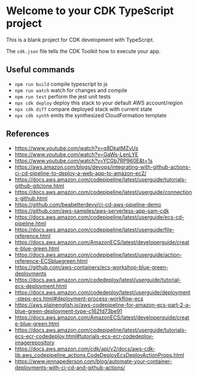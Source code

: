 # Welcome to your CDK TypeScript project

This is a blank project for CDK development with TypeScript.

The `cdk.json` file tells the CDK Toolkit how to execute your app.

## Useful commands

* `npm run build`   compile typescript to js
* `npm run watch`   watch for changes and compile
* `npm run test`    perform the jest unit tests
* `npx cdk deploy`  deploy this stack to your default AWS account/region
* `npx cdk diff`    compare deployed stack with current state
* `npx cdk synth`   emits the synthesized CloudFormation template

## References

* <https://www.youtube.com/watch?v=q8DkatMZvUs>
* <https://www.youtube.com/watch?v=GaWs-LenLYE>
* <https://www.youtube.com/watch?v=YCGb7RP960E&t=1s>
* <https://aws.amazon.com/blogs/devops/integrating-with-github-actions-ci-cd-pipeline-to-deploy-a-web-app-to-amazon-ec2/>
* <https://docs.aws.amazon.com/codepipeline/latest/userguide/tutorials-github-gitclone.html>
* <https://docs.aws.amazon.com/codepipeline/latest/userguide/connections-github.html>
* <https://github.com/beabetterdevv/ci-cd-aws-pipeline-demo>
* <https://github.com/aws-samples/aws-serverless-app-sam-cdk>
* <https://docs.aws.amazon.com/codepipeline/latest/userguide/ecs-cd-pipeline.html>
* <https://docs.aws.amazon.com/codepipeline/latest/userguide/file-reference.html>
* <https://docs.aws.amazon.com/AmazonECS/latest/developerguide/create-blue-green.html>
* <https://docs.aws.amazon.com/codepipeline/latest/userguide/action-reference-ECSbluegreen.html>
* <https://github.com/aws-containers/ecs-workshop-blue-green-deployments>
* <https://docs.aws.amazon.com/codedeploy/latest/userguide/tutorial-ecs-deployment.html>
* <https://docs.aws.amazon.com/codedeploy/latest/userguide/deployment-steps-ecs.html#deployment-process-workflow-ecs>
* <https://aws.plainenglish.io/aws-codepipeline-for-amazon-ecs-part-2-a-blue-green-deployment-type-c162fd73be91>
* <https://docs.aws.amazon.com/AmazonECS/latest/developerguide/create-blue-green.html>
* <https://docs.aws.amazon.com/codepipeline/latest/userguide/tutorials-ecs-ecr-codedeploy.html#tutorials-ecs-ecr-codedeploy-imagerepository>
* <https://docs.aws.amazon.com/cdk/api/v2/docs/aws-cdk-lib.aws_codepipeline_actions.CodeDeployEcsDeployActionProps.html>
* <https://www.jennapederson.com/blog/automate-your-container-deployments-with-ci-cd-and-github-actions/>
